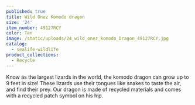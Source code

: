 ```yaml
---
published: true
title: Wild Onez Komodo dragon
size: '24'
item_number: 49127RCY
color: Tan
image: /static/uploads/24_wild_onez_komodo_Dragon_49127RCY.jpg
catalog:
  - sealife-wildlife
product_collections:
  - Recycle
---
```

Know as the largest lizards in the world, the komodo dragon can grow up to 9 feet in size! These lizards use their tongues like snakes to taste the air, and find their prey. Our dragon is made of recycled materials and comes with a recycled patch symbol on his hip.
